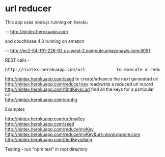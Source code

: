 # url reducer



This app uses node.js running on heroku

-- http://nintex.herokuapp.com


and couchbase 4.0 running on amazon 

-- http://ec2-54-191-226-92.us-west-2.compute.amazonaws.com:8091


REST calls -

<pre>http://nintex.herokuapp.com/url			to execute a reduced url</pre>
http://nintex.herokuapp.com/seed  				to create/advance the next generated url<br>
http://nintex.herokuapp.com/reduce/:key    			read/write a reduced url record<br>
http://nintex.herokuapp.com/findKeys/:url		find all the keys for a particular url<br>
http://nintex.herokuapp.com/config<br>

Examples

http://nintex.herokuapp.com/url/myKey<br>
http://nintex.herokuapp.com/seed<br>
http://nintex.herokuapp.com/reduce/myKey<br>
http://nintex.herokuapp.com/reduce/myKey&url=www.google.com<br>
http://nintex.herokuapp.com/findKeys/bing<br>

Testing - run "npm test" in root directory

